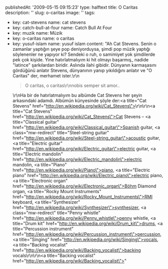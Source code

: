publishedAt: '2009-05-15 09:15:23'
type: halftext
title: O Caritas
description: ''
slug: o-caritas
image: ''
tags:
  - key: cat-stevens
    name: cat stevens
  - key: catch-bull-at-four
    name: Catch Bull At Four
  - key: muzik
    name: Müzik
  - key: o-caritas
    name: o caritas
  - key: yusuf-islam
    name: yusuf islam
content: "Ah Cat Stevens. Senin o zamanlar yaptığın şeye pop deniyorduysa, şimdi pop müzik yaptığı söylenenler ne yapıyor ki? Sendeki o ruh, o samimiyet yok şimdilerde pek çok kişide. Yine hatırlatmalıyım ki hit olmayı başarmış\_ nadide \"latince\" şarkılardan biridir. Aslında ilahi gibidir. Dünyanın karmaşasını gördüğünü anlatır Stevens, dünyanının yanıp yıkıldığını anlatır ve \"O Caritas\" der, merhamet ister.\r\n<blockquote>O caritas, o caritas\r\nnobis semper sit amor..</blockquote>\r\nHa bir de hatırlatmalıyım bu albümde Cat Stevens her şeyin arkasındaki adamdı. Albümün künyesinde şöyle der:<a title=\"Cat Stevens\" href=\"http://en.wikipedia.org/wiki/Cat_Stevens\"></a>\r\n\r\n<a title=\"Cat Stevens\" href=\"http://en.wikipedia.org/wiki/Cat_Stevens\">Cat Stevens</a> – <a title=\"Classical guitar\" href=\"http://en.wikipedia.org/wiki/Classical_guitar\">Spanish guitar</a>, <a class=\"mw-redirect\" title=\"Steel-string guitar\" href=\"http://en.wikipedia.org/wiki/Steel-string_guitar\">acoustic guitar</a>, <a title=\"Electric guitar\" href=\"http://en.wikipedia.org/wiki/Electric_guitar\">electric guitar</a>, <a title=\"Electric mandolin\" href=\"http://en.wikipedia.org/wiki/Electric_mandolin\">electric mandolin</a>, <a title=\"Piano\" href=\"http://en.wikipedia.org/wiki/Piano\">piano</a>, <a title=\"Electric piano\" href=\"http://en.wikipedia.org/wiki/Electric_piano\">electric piano</a>, <a title=\"Electronic organ\" href=\"http://en.wikipedia.org/wiki/Electronic_organ\">Böhm Diamond organ</a>, <a title=\"Rocky Mount Instruments\" href=\"http://en.wikipedia.org/wiki/Rocky_Mount_Instruments\">RMI keyboard</a>, <a title=\"Synthesizer\" href=\"http://en.wikipedia.org/wiki/Synthesizer\">synthesizer</a>, <a class=\"mw-redirect\" title=\"Penny whistle\" href=\"http://en.wikipedia.org/wiki/Penny_whistle\">penny whistle</a>, <a title=\"Drum kit\" href=\"http://en.wikipedia.org/wiki/Drum_kit\">drums</a>, <a title=\"Percussion instrument\" href=\"http://en.wikipedia.org/wiki/Percussion_instrument\">percussion</a>, <a title=\"Singing\" href=\"http://en.wikipedia.org/wiki/Singing\">vocals</a>, <a title=\"Backing vocalist\" href=\"http://en.wikipedia.org/wiki/Backing_vocalist\">backing vocals</a>\r\n\r\n<a title=\"Backing vocalist\" href=\"http://en.wikipedia.org/wiki/Backing_vocalist\"></a>"
